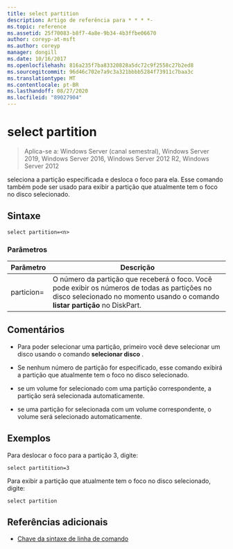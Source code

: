 ```yaml
---
title: select partition
description: Artigo de referência para * * * *-
ms.topic: reference
ms.assetid: 25f70083-b8f7-4a8e-9b34-4b3ffbe06670
author: coreyp-at-msft
ms.author: coreyp
manager: dongill
ms.date: 10/16/2017
ms.openlocfilehash: 816a235f7ba83320828a5dc72c9f2558c27b2ed8
ms.sourcegitcommit: 96d46c702e7a9c3a321bbbb5284f73911c7baa3c
ms.translationtype: MT
ms.contentlocale: pt-BR
ms.lasthandoff: 08/27/2020
ms.locfileid: "89027904"
---
```

# <a name="select-partition"></a>select partition

> Aplica-se a: Windows Server (canal semestral), Windows Server 2019, Windows Server 2016, Windows Server 2012 R2, Windows Server 2012

seleciona a partição especificada e desloca o foco para ela. Esse comando também pode ser usado para exibir a partição que atualmente tem o foco no disco selecionado.



## <a name="syntax"></a>Sintaxe

```
select partition=<n>
```

### <a name="parameters"></a>Parâmetros

|   Parâmetro    |                                                                                    Descrição                                                                                    |
|----------------|-----------------------------------------------------------------------------------------------------------------------------------------------------------------------------------|
| particion\=<n> | O número da partição que receberá o foco. Você pode exibir os números de todas as partições no disco selecionado no momento usando o comando **listar partição** no DiskPart. |

## <a name="remarks"></a>Comentários

-   Para poder selecionar uma partição, primeiro você deve selecionar um disco usando o comando **selecionar disco** .

-   Se nenhum número de partição for especificado, esse comando exibirá a partição que atualmente tem o foco no disco selecionado.

-   se um volume for selecionado com uma partição correspondente, a partição será selecionada automaticamente.

-   se uma partição for selecionada com um volume correspondente, o volume será selecionado automaticamente.

## <a name="examples"></a>Exemplos
Para deslocar o foco para a partição 3, digite:

```
select partitition=3
```

Para exibir a partição que atualmente tem o foco no disco selecionado, digite:

```
select partition
```

## <a name="additional-references"></a>Referências adicionais
- [Chave da sintaxe de linha de comando](command-line-syntax-key.md)




